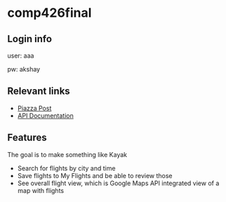 # comp426final

## Login info
user: aaa

pw: akshay

## Relevant links
- [Piazza Post](https://piazza.com/class/jkioterd95z4r?cid=424)
- [API Documentation](http://comp426.cs.unc.edu:3001)

## Features
The goal is to make something like Kayak
- Search for flights by city and time
- Save flights to My Flights and be able to review those
- See overall flight view, which is Google Maps API integrated view of a map with flights